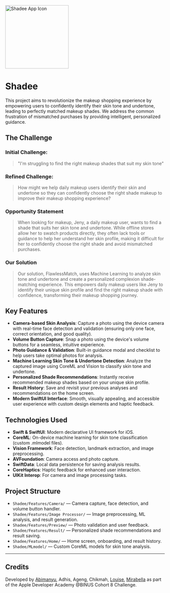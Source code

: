 <img src="https://github.com/user-attachments/assets/44089e27-31b9-4ac3-b3ca-64c8fa1cc519" alt="Shadee App Icon" width=200>

# Shadee
This project aims to revolutionize the makeup shopping experience by empowering users to confidently identify their skin tone and undertone, leading to perfectly matched makeup shades. We address the common frustration of mismatched purchases by providing intelligent, personalized guidance.


## The Challenge
### Initial Challenge:
> "I'm struggling to find the right makeup shades that suit my skin tone"

### Refined Challenge:
> How might we help daily makeup users identify their skin and undertone so they can confidently choose the right shade makeup to improve their makeup shopping experience?

### Opportunity Statement
> When looking for makeup, Jeny, a daily makeup user, wants to find a shade that suits her skin tone and undertone. While offline stores allow her to swatch products directly, they often lack tools or guidance to help her understand her skin profile, making it difficult for her to confidently choose the right shade and avoid mismatched purchases.

### Our Solution
> Our solution, FlawlessMatch, uses Machine Learning to analyze skin tone and undertone and create a personalized complexion shade-matching experience. This empowers daily makeup users like Jeny to identify their unique skin profile and find the right makeup shade with confidence, transforming their makeup shopping journey.


## Key Features

- **Camera-based Skin Analysis**: Capture a photo using the device camera with real-time face detection and validation (ensuring only one face, correct orientation, and good quality).
- **Volume Button Capture**: Snap a photo using the device's volume buttons for a seamless, intuitive experience.
- **Photo Guidance & Validation**: Built-in guidance modal and checklist to help users take optimal photos for analysis.
- **Machine Learning Skin Tone & Undertone Detection**: Analyze the captured image using CoreML and Vision to classify skin tone and undertone.
- **Personalized Shade Recommendations**: Instantly receive recommended makeup shades based on your unique skin profile.
- **Result History**: Save and revisit your previous analyses and recommendations on the home screen.
- **Modern SwiftUI Interface**: Smooth, visually appealing, and accessible user experience with custom design elements and haptic feedback.

## Technologies Used

- **Swift & SwiftUI**: Modern declarative UI framework for iOS.
- **CoreML**: On-device machine learning for skin tone classification (custom .mlmodel files).
- **Vision Framework**: Face detection, landmark extraction, and image preprocessing.
- **AVFoundation**: Camera access and photo capture.
- **SwiftData**: Local data persistence for saving analysis results.
- **CoreHaptics**: Haptic feedback for enhanced user interaction.
- **UIKit Interop**: For camera and image processing tasks.

## Project Structure
- `Shadee/Features/Camera/` — Camera capture, face detection, and volume button handler.
- `Shadee/Features/Image Processor/` — Image preprocessing, ML analysis, and result generation.
- `Shadee/Features/Preview/` — Photo validation and user feedback.
- `Shadee/Features/Result/` — Personalized shade recommendations and result saving.
- `Shadee/Features/Home/` — Home screen, onboarding, and result history.
- `Shadee/MLmodel/` — Custom CoreML models for skin tone analysis.


---

## Credits
Developed by [Abimanyu](https://github.com/abimnyud), Adhis, Ageng, Chikmah, [Louise](https://github.com/Louise-Fernando), [Mirabella](https://github.com/mirabellachn) as part of the Apple Developer Academy @BINUS Cohort 8 Challenge.
